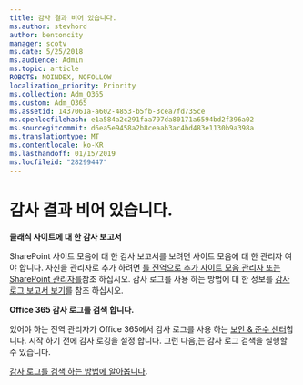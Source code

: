 ```yaml
---
title: 감사 결과 비어 있습니다.
ms.author: stevhord
author: bentoncity
manager: scotv
ms.date: 5/25/2018
ms.audience: Admin
ms.topic: article
ROBOTS: NOINDEX, NOFOLLOW
localization_priority: Priority
ms.collection: Adm_O365
ms.custom: Adm_O365
ms.assetid: 1437061a-a602-4853-b5fb-3cea7fd735ce
ms.openlocfilehash: e1a584a2c291faa797da80171a6594bd2f396a02
ms.sourcegitcommit: d6ea5e9458a2b8ceaab3ac4bd483e1130b9a398a
ms.translationtype: MT
ms.contentlocale: ko-KR
ms.lasthandoff: 01/15/2019
ms.locfileid: "28299447"
---
```

# <a name="auditing-results-are-blank"></a>감사 결과 비어 있습니다.

 **클래식 사이트에 대 한 감사 보고서**
  
SharePoint 사이트 모음에 대 한 감사 보고서를 보려면 사이트 모음에 대 한 관리자 여야 합니다. 자신을 관리자로 추가 하려면 [를 전역으로 추가 사이트 모음 관리자 또는 SharePoint 관리자를](https://go.microsoft.com/fwlink/?linkid=869390)참조 하십시오. 감사 로그를 사용 하는 방법에 대 한 정보를 [감사 로그 보고서 보기](https://go.microsoft.com/fwlink/?linkid=395237)를 참조 하십시오. 
  
 **Office 365 감사 로그를 검색 합니다.**
  
있어야 하는 전역 관리자가 Office 365에서 감사 로그를 사용 하는 [보안 &amp; 준수 센터](https://protection.office.com)합니다. 시작 하기 전에 감사 로깅을 설정 합니다. 그런 다음,는 감사 로그 검색을 실행할 수 있습니다. 
  
[감사 로그를 검색 하는 방법에 알아봅니다](https://go.microsoft.com/fwlink/?linkid=708432).
  

